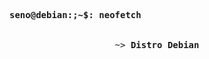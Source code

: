<pre>

<strong>seno@debian:;~$: neofetch</strong>


                    ~> <strong>Distro Debian</strong>

<pre>
